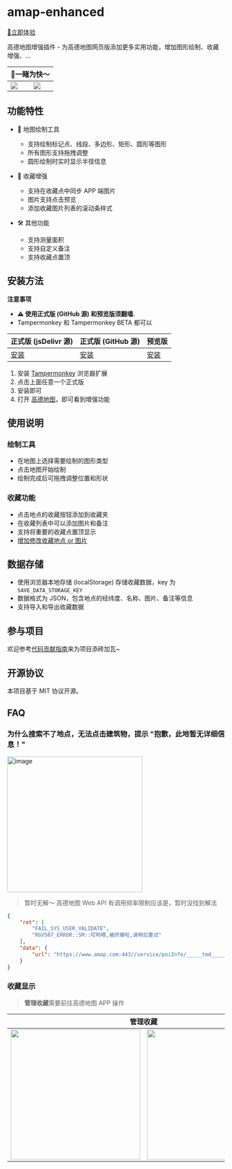 # amap-enhanced

[🚀立即体验](https://github.com/eric-gitta-moore/amap-enhanced/raw/main/src/amap.user.js)

高德地图增强插件 - 为高德地图网页版添加更多实用功能，增加图形绘制、收藏增强、...

<table>
  <thead>
    <tr>
      <th align=center colspan=2><b>🧐一睹为快～</b></th>
    </tr>
  </thead>
  <tbody>
    <tr>
      <td><img src="https://github.com/user-attachments/assets/0056a13c-d3b2-4cd5-93a4-9fa53025da0a" /></td>
      <td><img src="https://github.com/user-attachments/assets/c5124d46-da3a-45bb-8c6c-4854887c57ec" /></td>
    </tr>
  </tbody>
</table>


## 功能特性

- 🎨 地图绘制工具
  - 支持绘制标记点、线段、多边形、矩形、圆形等图形
  - 所有图形支持拖拽调整
  - 圆形绘制时实时显示半径信息

- 📸 收藏增强
  - 支持在收藏点中同步 APP 端图片
  - 图片支持点击预览
  - 添加收藏图片列表的滚动条样式

- 🛠 其他功能
  - 支持测量面积
  - 支持自定义备注
  - 支持收藏点置顶

## 安装方法

**注意事项**
- **⚠ 使用正式版 (GitHub 源) 和预览版须翻墙.**
- Tampermonkey 和 Tampermonkey BETA 都可以

| 正式版 (jsDelivr 源)          | 正式版 (GitHub 源)                                 | 预览版                                            |
| ---------------------------- | ------------------------------------------------ | ------------------------------------------------ |
| [安装](https://cdn.jsdelivr.net/gh/eric-gitta-moore/amap-enhanced@main/src/amap.user.js) | [安装](https://raw.githubusercontent.com/eric-gitta-moore/amap-enhanced/main/src/amap.user.js) | [安装](https://raw.githubusercontent.com/eric-gitta-moore/amap-enhanced/main/src/amap.user.js) |


1. 安装 [Tampermonkey](https://chromewebstore.google.com/detail/tampermonkey-beta/gcalenpjmijncebpfijmoaglllgpjagf) 浏览器扩展
2. 点击上面任意一个正式版
3. 安装即可
4. 打开 [高德地图](https://www.amap.com/)，即可看到增强功能

## 使用说明

### 绘制工具

- 在地图上选择需要绘制的图形类型
- 点击地图开始绘制
- 绘制完成后可拖拽调整位置和形状

### 收藏功能

- 点击地点的收藏按钮添加到收藏夹
- 在收藏列表中可以添加图片和备注
- 支持将重要的收藏点置顶显示
- [增加修改收藏地点 or 图片](#收藏显示)


## 数据存储
- 使用浏览器本地存储 (localStorage) 存储收藏数据，key 为 `SAVE_DATA_STORAGE_KEY`
- 数据格式为 JSON，包含地点的经纬度、名称、图片、备注等信息
- 支持导入和导出收藏数据

## 参与项目
欢迎参考[代码贡献指南](CONTRIBUTING.md)来为项目添砖加瓦~

## 开源协议

本项目基于 MIT 协议开源。

## FAQ
### 为什么搜索不了地点，无法点击建筑物，提示 "抱歉，此地暂无详细信息！"
<img width="313" alt="image" src="https://github.com/user-attachments/assets/a9955a6e-bc29-4857-824a-fb4409081e1b" />

> 暂时无解～ 高德地图 Web API 有调用频率限制应该是，暂时没找到解法
```json
{
    "ret": [
        "FAIL_SYS_USER_VALIDATE",
        "RGV587_ERROR::SM::哎哟喂,被挤爆啦,请稍后重试"
    ],
    "data": {
        "url": "https://www.amap.com:443//service/poiInfo/_____tmd_____/punish?x5secdata=xxx&x5step=2&action=captcha&pureCaptcha="
    }
}
```

### 收藏显示
> **管理收藏**需要前往高德地图 APP 操作

<table>
  <thead>
    <tr>
      <th align=center colspan=2><b>管理收藏</b></th>
    </tr>
  </thead>
  <tbody>
    <tr>
      <td><img style="width: 300px;" src="https://github.com/user-attachments/assets/156b45ea-bde6-4a7c-9d69-4d43a27a461a" /></td>
      <td><img style="width: 300px;" src="https://github.com/user-attachments/assets/58033b34-1d2e-4328-9075-3afa4bb32613" /></td>
    </tr>
  </tbody>
</table>
